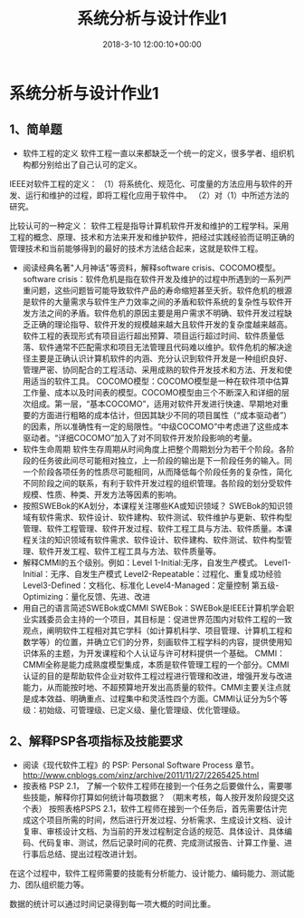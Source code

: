 ﻿---
layout: post
title: 系统分析与设计作业1
date: 2018-3-10 12:00:10+00:00
categories: 日志
tags: 博客
---

# 系统分析与设计作业1

## 1、简单题
* 软件工程的定义
软件工程一直以来都缺乏一个统一的定义，很多学者、组织机构都分别给出了自己认可的定义。

IEEE对软件工程的定义：
（1）将系统化、规范化、可度量的方法应用与软件的开发、运行和维护的过程，即将工程化应用于软件中。
（2）对（1）中所述方法的研究。

比较认可的一种定义：
软件工程是指导计算机软件开发和维护的工程学科。采用工程的概念、原理、技术和方法来开发和维护软件，把经过实践经验而证明正确的管理技术和当前能够得到的最好的技术方法结合起来，这就是软件工程。
* 阅读经典名著"人月神话"等资料，解释software crisis、COCOMO模型。
software crisis：软件危机是指在软件开发及维护的过程中所遇到的一系列严重问题，这些问题皆可能导致软件产品的寿命缩短甚至夭折。软件危机的根源是软件的大量需求与软件生产力效率之间的矛盾和软件系统的复杂性与软件开发方法之间的矛盾。软件危机的原因主要是用户需求不明确、软件开发过程缺乏正确的理论指导、软件开发的规模越来越大且软件开发的复杂度越来越高。软件工程的表现形式有项目运行超出预算、项目运行超过时间、软件质量低落、软件通常不匹配需求和项目无法管理且代码难以维护。软件危机的解决途径主要是正确认识计算机软件的内涵、充分认识到软件开发是一种组织良好、管理严密、协同配合的工程活动、采用成熟的软件开发技术和方法、开发和使用适当的软件工具。
COCOMO模型：COCOMO模型是一种在软件项中估算工作量、成本以及时间表的模型。COCOMO模型由三个不断深入和详细的层次组成。第一层，“基本COCOMO”，适用对软件开发进行快速、早期地对重要的方面进行粗略的成本估计，但因其缺少不同的项目属性（“成本驱动者”）的因素，所以准确性有一定的局限性。“中级COCOMO”中考虑进了这些成本驱动者。“详细COCOMO”加入了对不同软件开发阶段影响的考量。
* 软件生命周期
软件生存周期从时间角度上把整个周期划分为若干个阶段。各阶段的任务彼此间尽可能相对独立，上一阶段的输出是下一阶段任务的输入。同一个阶段各项任务的性质尽可能相同，从而降低每个阶段任务的复杂性，简化不同阶段之间的联系，有利于软件开发过程的组织管理。各阶段的划分受软件规模、性质、种类、开发方法等因素的影响。
* 按照SWEBok的KA划分，本课程关注哪些KA或知识领域？
SWEBok的知识领域有软件需求、软件设计、软件建构、软件测试、软件维护与更新、软件构型管理、软件工程管理、软件开发过程、软件工程工具与方法、软件质量。本课程关注的知识领域有软件需求、软件设计、软件建构、软件测试、软件构型管理、软件开发工程、软件工程工具与方法、软件质量等。
* 解释CMMI的五个级别。例如：Level 1-Initial:无序，自发生产模式。
Level1-Initial：无序、自发生产模式
Level2-Repeatable：过程化、重复成功经验
Level3-Defined：文档化、标准化
Level4-Managed：定量控制
第五级-Optimizing：量化反馈、先进、改进
* 用自己的语言简述SWEBok或CMMI
SWEBok：SWEBok是IEEE计算机学会职业实践委员会主持的一个项目，其目标是：促进世界范围内对软件工程的一致观点，阐明软件工程相对其它学科（如计算机科学、项目管理、计算机工程和数学等）的位置，并确立它们的分界，刻画软件工程学科的内容，提供使用知识体系的主题，为开发课程和个人认证与许可材料提供一个基础。
CMMI：CMMI全称是能力成熟度模型集成，本质是软件管理工程的一个部分。CMMI认证的目的是帮助软件企业对软件工程过程进行管理和改进，增强开发与改进能力，从而能按时地、不超预算地开发出高质量的软件。CMMI主要关注点就是成本效益、明确重点、过程集中和灵活性四个方面。CMMI认证分为5个等级：初始级、可管理级、已定义级、量化管理级、优化管理级。

## 2、解释PSP各项指标及技能要求
* 阅读《现代软件工程》的 PSP: Personal Software Process 章节。 http://www.cnblogs.com/xinz/archive/2011/11/27/2265425.html
* 按表格 PSP 2.1， 了解一个软件工程师在接到一个任务之后要做什么，需要哪些技能，解释你打算如何统计每项数据？ （期末考核，每人按开发阶段提交这个表）
按照表格PSPS 2.1，软件工程师在接到一个任务后，首先需要估计完成这个项目所需的时间，然后进行开发过程、分析需求、生成设计文档、设计复审、审核设计文档、为当前的开发过程制定合适的规范、具体设计、具体编码、代码复审、测试，然后记录时间的花费、完成测试报告、计算工作量、进行事后总结、提出过程改进计划。

在这个过程中，软件工程师需要的技能有分析能力、设计能力、编码能力、测试能力、团队组织能力等。

数据的统计可以通过时间记录得到每一项大概的时间比重。

